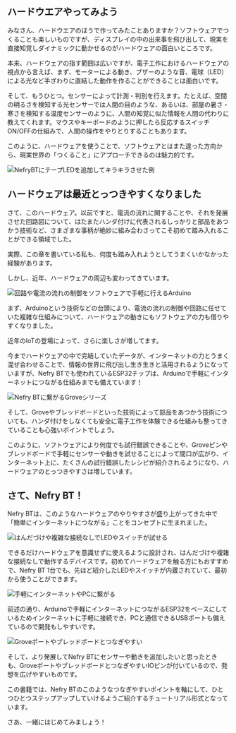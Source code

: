 ## ハードウエアやってみよう

みなさん、ハードウエアのほうで作ってみたことありますか？ソフトウェアでつくることも楽しいものですが、ディスプレイの中の出来事を飛び出して、現実を直接知覚しダイナミックに動かせるのがハードウェアの面白いところです。

本来、ハードウェアの指す範囲は広いですが、電子工作におけるハードウェアの視点から言えば、まず、モーターによる動き、ブザーのような音、電球（LED）による光など手ざわりに直結した動作を作ることができることは面白いです。

そして、もうひとつ。センサーによって計測・判別を行えます。たとえば、空間の明るさを検知する光センサーでは人間の目のような、あるいは、部屋の暑さ・寒さを検知する温度センサーのように、人間の知覚に似た情報を人間の代わりに教えてくれます。マウスやキーボードのように押したら反応するスイッチON/OFFの仕組みで、人間の操作をやりとりすることもあります。

このように、ハードウェアを使うことで、ソフトウェアとはまた違った方向から、現実世界の「つくること」にアプローチできるのは魅力的です。

![NefryBTにテープLEDを追加してキラキラさせた例](00start_01.jpg)

## ハードウェアは最近とっつきやすくなりました

さて、このハードウェア。以前ですと、電流の流れに関することや、それを発展させた回路図について、はたまたハンダ付けに代表されるしっかりと部品をあつかう技術など、さまざまな事柄が絶妙に組み合わさってこそ初めて踏み入れることができる領域でした。

実際、この章を書いている私も、何度も踏み入れようとしてうまくいかなかった経験があります。

しかし、近年、ハードウェアの周辺も変わってきています。

![回路や電流の流れの制御をソフトウェアで手軽に行えるArduino](00start_02.jpg)

まず、Arduinoという技術などの台頭により、電流の流れの制御や回路に任せていた複雑な仕組みについて、ハードウェアの動きにもソフトウェアの力も借りやすくなりました。

近年のIoTの登場によって、さらに楽しさが増してます。

今までハードウェアの中で完結していたデータが、インターネットの力とうまく混ぜ合わせることで、情報の世界に飛び出し生き生きと活用されるようになっていますが、Nefry BTでも使われているESP32チップは、Arduinoで手軽にインターネットにつながる仕組みまでも備えています！

![Nefry BTに繋がるGroveシリーズ](00start_03.jpg)

そして、Groveやブレッドボードといった技術によって部品をあつかう技術についても、ハンダ付けをしなくても安全に電子工作を体験できる仕組みも整ってきていることも心強いポイントでしょう。

このように、ソフトウェアにより何度でも試行錯誤できることや、Groveピンやブレッドボードで手軽にセンサーや動きを試せることによって間口が広がり、インターネット上に、たくさんの試行錯誤したレシピが紹介されるようになり、ハードウェアのとっつきやすさは増しています。

## さて、Nefry BT！

Nefry BTは、このようなハードウェアのやりやすさが盛り上がってきた中で「簡単にインターネットにつながる」ことをコンセプトに生まれました。

![はんだづけや複雑な接続なしでLEDやスイッチが試せる](00start_04.png)

できるだけハードウェアを意識せずに使えるように設計され、はんだづけや複雑な接続なしで動作するデバイスです。初めてハードウェアを触る方にもおすすめで、Nefry BT 1台でも、先ほど紹介したLEDやスイッチが内蔵されていて、最初から使うことができます。

![手軽にインターネットやPCに繋がる](00start_05.png)

前述の通り、Arduinoで手軽にインターネットにつながるESP32をベースにしているためインターネットに手軽に接続でき、PCと通信できるUSBポートも備えているので開発もしやすいです。

![Groveポートやブレッドボードとつなぎやすい](00start_06.png)

そして、より発展してNefry BTにセンサーや動きを追加したいと思ったときも、GroveポートやブレッドボードとつなぎやすいIOピンが付いているので、発想を広げやすいものです。

この書籍では、Nefry BTのこのようなつなぎやすいポイントを軸にして、ひとつひとつステップアップしていけるようご紹介するチュートリアル形式となっています。

さあ、一緒にはじめてみましょう！